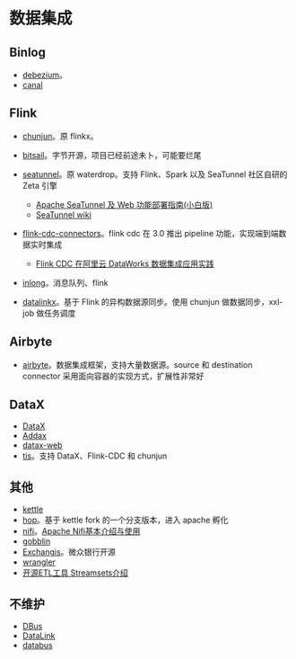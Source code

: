 # 数据集成

## Binlog

* [debezium](https://github.com/debezium/debezium)。
* [canal](https://github.com/alibaba/canal)

## Flink

* [chunjun](https://github.com/DTStack/chunjun)。原 flinkx。
* [bitsail](https://github.com/bytedance/bitsail)。字节开源，项目已经前途未卜，可能要烂尾
* [seatunnel](https://github.com/apache/seatunnel)。原 waterdrop。支持 Flink、Spark 以及 SeaTunnel 社区自研的 Zeta 引擎
  * [Apache SeaTunnel 及 Web 功能部署指南(小白版)](https://mp.weixin.qq.com/s?__biz=MzkwNTMwNTEyNA==&mid=2247492653&idx=1&sn=ade20dd5f54ee316da37285247b7d9e3&chksm=c0fb6966f78ce0704acfd97c8df66783b32399eb37708cf26c57ba91efe301085b8a916a3c68&mpshare=1&scene=1&srcid=022937Eilg8OdLx0JRZYtrbI&sharer_shareinfo=cc0f57196b3e559aa362dcbf477b83c3&sharer_shareinfo_first=b196a66a8d05063264e8c821e9b9cfa0&version=4.1.10.99312&platform=mac#rd)
  * [SeaTunnel wiki](https://cwiki.apache.org/confluence/display/SEATUNNEL/Home)
  
* [flink-cdc-connectors](https://github.com/ververica/flink-cdc-connectors)。flink cdc 在 3.0 推出 pipeline 功能，实现端到端数据实时集成
  * [Flink CDC 在阿里云 DataWorks 数据集成应用实践](https://mp.weixin.qq.com/s/GvV2CW7C8iW7HGk6nZvG0g)

* [inlong](https://github.com/apache/inlong)。消息队列、flink
* [datalinkx](https://github.com/SplitfireUptown/datalinkx)。基于 Flink 的异构数据源同步。使用 chunjun 做数据同步，xxl-job 做任务调度

## Airbyte

* [airbyte](https://github.com/airbytehq/airbyte)。数据集成框架，支持大量数据源。source 和 destination connector 采用面向容器的实现方式，扩展性非常好

## DataX

* [DataX](https://github.com/alibaba/DataX)
* [Addax](https://github.com/wgzhao/Addax)
* [datax-web](https://github.com/WeiYe-Jing/datax-web)
* [tis](https://github.com/datavane/tis)。支持 DataX、Flink-CDC 和 chunjun

## 其他

* [kettle](https://github.com/pentaho/pentaho-kettle)
* [hop](https://github.com/apache/hop)。基于 kettle fork 的一个分支版本，进入 apache 孵化
* [nifi](https://github.com/apache/nifi)。[Apache Nifi基本介绍与使用](https://mp.weixin.qq.com/s?__biz=MzIwODM1OTYzOQ==&mid=2247486027&idx=1&sn=868e3ee51ae71c1cbabc3c6d133030c0&chksm=970513f3a0729ae5f1e1921183b3a10d1f4b2ebf74fe97913b6b0cc973b7fa02316d5b9f2530&mpshare=1&scene=1&srcid=0218OWFHlB23PjFLnRdqmYJE&sharer_shareinfo=a6305395a276a30dbbe6a4a7632cc7f7&sharer_shareinfo_first=574620c92972a0dbd995a9cdbc8c06c7&version=4.1.10.99312&platform=mac#rd)
* [gobblin](https://github.com/apache/gobblin)
* [Exchangis](https://github.com/WeBankFinTech/Exchangis)。微众银行开源
* [wrangler](https://github.com/data-integrations/wrangler)
* [开源ETL工具 Streamsets介绍](https://mp.weixin.qq.com/s/xCTy6_xTEzHFlAXIngUc6w?version=4.1.10.99312&platform=mac)

## 不维护

* [DBus](https://github.com/BriData/DBus)
* [DataLink](https://github.com/ucarGroup/DataLink)
* [databus](https://github.com/linkedin/databus)

